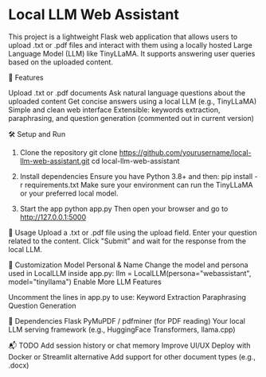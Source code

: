 # Local LLM Web Assistant
This project is a lightweight Flask web application that allows users to upload .txt or .pdf files and interact with them using a locally hosted Large Language Model (LLM) like TinyLLaMA. It supports answering user queries based on the uploaded content.

🚀 Features

Upload .txt or .pdf documents
Ask natural language questions about the uploaded content
Get concise answers using a local LLM (e.g., TinyLLaMA)
Simple and clean web interface
Extensible: keywords extraction, paraphrasing, and question generation (commented out in current version)


🛠️ Setup and Run

1. Clone the repository
git clone https://github.com/yourusername/local-llm-web-assistant.git
cd local-llm-web-assistant

2. Install dependencies
Ensure you have Python 3.8+ and then:
pip install -r requirements.txt
Make sure your environment can run the TinyLLaMA or your preferred local model.

3. Start the app
python app.py
Then open your browser and go to http://127.0.0.1:5000

📄 Usage
Upload a .txt or .pdf file using the upload field.
Enter your question related to the content.
Click "Submit" and wait for the response from the local LLM.


🔧 Customization
Model Personal & Name 
Change the model and persona used in LocalLLM inside app.py:
llm = LocalLLM(persona="webassistant", model="tinyllama")
Enable More LLM Features


Uncomment the lines in app.py to use:
Keyword Extraction
Paraphrasing
Question Generation

📌 Dependencies
Flask
PyMuPDF / pdfminer (for PDF reading)
Your local LLM serving framework (e.g., HuggingFace Transformers, llama.cpp)

📬 TODO
Add session history or chat memory
Improve UI/UX
Deploy with Docker or Streamlit alternative
Add support for other document types (e.g., .docx)
